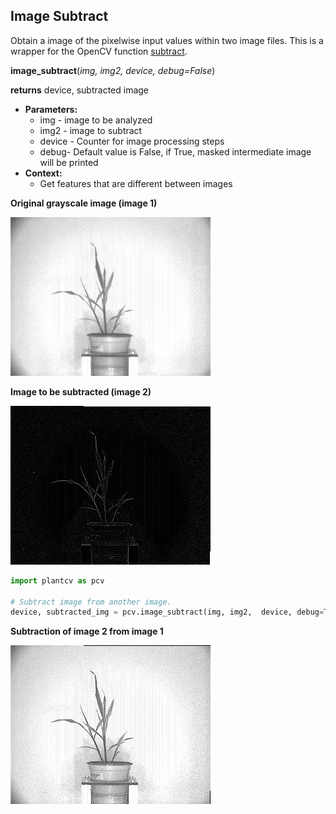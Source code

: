 ## Image Subtract

Obtain a image of the pixelwise input values within two image files. 
This is a wrapper for the OpenCV function [subtract](http://docs.opencv.org/2.4/modules/core/doc/operations_on_arrays.html#subtract).

**image_subtract**(*img, img2, device, debug=False*)

**returns** device, subtracted image

- **Parameters:**
    - img - image to be analyzed
    - img2 - image to subtract
    - device - Counter for image processing steps
    - debug- Default value is False, if True, masked intermediate image will be printed
- **Context:**
    - Get features that are different between images

**Original grayscale image (image 1)**

![Screenshot](img/documentation_images/image_subtract/original_image.jpg)

**Image to be subtracted (image 2)**

![Screenshot](img/documentation_images/image_subtract/image2.jpg)

```python
import plantcv as pcv

# Subtract image from another image. 
device, subtracted_img = pcv.image_subtract(img, img2,  device, debug=True)
```

**Subtraction of image 2 from image 1**

![Screenshot](img/documentation_images/image_subtract/subtracted.jpg)
